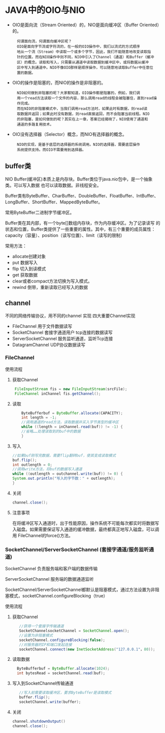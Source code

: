 # JAVA中的OIO与NIO
* OIO是面向流（Stream Oriented）的，NIO是面向缓冲区（Buffer Oriented）的。

        何谓面向流，何谓面向缓冲区呢？
        OIO是面向字节流或字符流的，在一般的OIO操作中，我们以流式的方式顺序
        地从一个流（Stream）中读取一个或多个字节，因此，我们不能随意地改变读取指
        针的位置。而在NIO操作中则不同，NIO中引入了Channel（通道）和Buffer（缓冲
        区）的概念。读取和写入，只需要从通道中读取数据到缓冲区中，或将数据从缓冲
        区中写入到通道中。NIO不像OIO那样是顺序操作，可以随意地读取Buffer中任意位
        置的数据。
        
* OIO的操作是阻塞的，而NIO的操作是非阻塞的。

        NIO如何做到非阻塞的呢？大家都知道，OIO操作都是阻塞的，例如，我们调
        用一个read方法读取一个文件的内容，那么调用read的线程会被阻塞住，直到read操
        作完成。
        而在NIO的非阻塞模式中，当我们调用read方法时，如果此时有数据，则read读
        取数据并返回；如果此时没有数据，则read直接返回，而不会阻塞当前线程。NIO
        的非阻塞，是如何做到的呢？其实在上一章，答案已经揭晓了，NIO使用了通道和
        通道的多路复用技术。
        
* OIO没有选择器（Selector）概念，而NIO有选择器的概念。

        NIO的实现，是基于底层的选择器的系统调用。NIO的选择器，需要底层操作
        系统提供支持。而OIO不需要用到选择器。

## buffer类
  NIO Buffer(缓冲区)本质上是内存块。Buffer类位于java.nio包中，是一个抽象类。可以写入数据 也可以读取数据。非线程安全。
  
  Buffer类有ByteBuffer、CharBuffer、DoubleBuffer、FloatBuffer、IntBuffer、LongBuffer、ShortBuffer、MappedByteBuffer。
  
  常用ByteBuffer二进制字节缓冲区。
  
  Buffer类在其内部，有一个byte[]数组内存块，作为内存缓冲区。为了记录读写 的状态和位置，Buffer类提供了一些重要的属性。其中，有三个重要的成员属性：
  capacity（容量）、position（读写位置）、limit（读写的限制）
  
  常用方法：
  * allocate创建对象
  * put 数据写入
  * flip 切入到读模式
  * get 获取数据
  * clear或者compact方法切换为写入模式。
  * rewind 倒带，重新读取已经写入的数据
  
## channel 
  不同的网络传输协议，用不同的channel 实现 四大重要Channel实现
  * FileChannel 用于文件数据读写
  * SocketChannel  套接字通道用户 tcp连接的数据读写
  * ServerSocketChannel 服务监听通道，监听Tcp连接
  * DatagramChannel UDP协议数据读写

### FileChannel 
使用流程
1. 获取Channel 
    ```java
     FileInputStream fis = new FileInputStream(srcFile);
     FileChannel inChannel fis.getChannel();
    ```

2. 读取
    ```java
        ByteBufferbuf = ByteBuffer.allocate(CAPACITY);
        int length = -1;
        //调用通道的read方法，读取数据并买入字节类型的缓冲区
        while ((length = inChannel.read(buf)) != -1) {
        //省略……处理读取到的buf中的数据
        }
    ```

3. 写入
    ```java
    //如果buf刚写完数据，需要flip翻转buf，使其变成读取模式
    buf.flip();
    int outlength = 0;
    //调用write方法，将buf的数据写入通道
    while ((outlength = outchannel.write(buf)) != 0) {
    System.out.println("写入的字节数：" + outlength);
    }
    ```

4. 关闭
    ```java
    channel.close();
    ```

5. 注意事项

    在将缓冲区写入通道时，出于性能原因，操作系统不可能每次都实时将数据写
    入磁盘。如果需要保证写入通道的缓冲数据，最终都真正地写入磁盘，可以调用
    FileChannel的force()方法。
  
### SocketChannel/ServerSocketChannel (套接字通道/服务监听通道)
  SocketChannel  负责服务端和客户端的数据传输
  
  ServerSocketChannel 服务端的数据通道监听
  
  SocketChannel/ServerSocketChannel都默认是阻塞模式，通过方法设置为非阻塞模式，socketChannel.configureBlocking（true）
  
使用流程
1. 获取Channel
    ```java
       //获得一个套接字传输通道
       SocketChannelsocketChannel = SocketChannel.open();
       //设置为非阻塞模式
       socketChannel.configureBlocking(false);
       //对服务器的IP和端口发起连接
       socketChannel.connect(new InetSocketAddress("127.0.0.1"，80));
    ```
2.  读取数据
    ```java
      ByteBufferbuf = ByteBuffer.allocate(1024);
      int bytesRead = socketChannel.read(buf);
    ```
3. 写入到SocketChannel传输通道
    ```java
       //写入前需要读取缓冲区，要求ByteBuffer是读取模式
       buffer.flip();
       socketChannel.write(buffer);
    ```
   
4. 关闭
    ```java
   channel.shutdownOutput()
   channel.close();
   
    ```      
 
  
  
  
